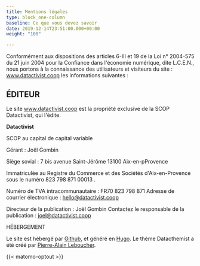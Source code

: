 ```yaml
---
title: Mentions légales
type: block_one-column
baseline: Ce que vous devez savoir
date: 2019-12-14T23:51:00.000+00:00
weight: "100"

---
```


Conformément aux dispositions des articles 6-III et 19 de la Loi n° 2004-575 du 21 juin 2004 pour la Confiance dans l'économie numérique, dite L.C.E.N., nous portons à la connaissance des utilisateurs et visiteurs du site : www.datactivist.coop les informations suivantes :

## ÉDITEUR

Le site www.datactivist.coop est la propriété exclusive de la SCOP Datactivist, qui l'édite.

**Datactivist**

SCOP au capital de capital variable 

Gérant : Joël Gombin

Siège sovial : 7 bis avenue Saint-Jérôme 13100 Aix-en-pProvence

Immatriculée au Registre du Commerce et des Sociétés d'Aix-en-Provence sous le numéro 823 798 871 00013 .

Numéro de TVA intracommunautaire : FR70 823 798 871
Adresse de courrier électronique : hello@datactivist.coop 
 
Directeur de la  publication : Joël Gombin
Contactez le responsable de la publication : joel@datactivist.coop

 
HÉBERGEMENT

Le site est hébergé par [Github](https://github.com/), et généré en [Hugo](https://gohugo.io/). Le thème Datacthemist a été créé par [Pierre-Alain Leboucher](https://peh4.com/#/).

{{< matomo-optout >}}
